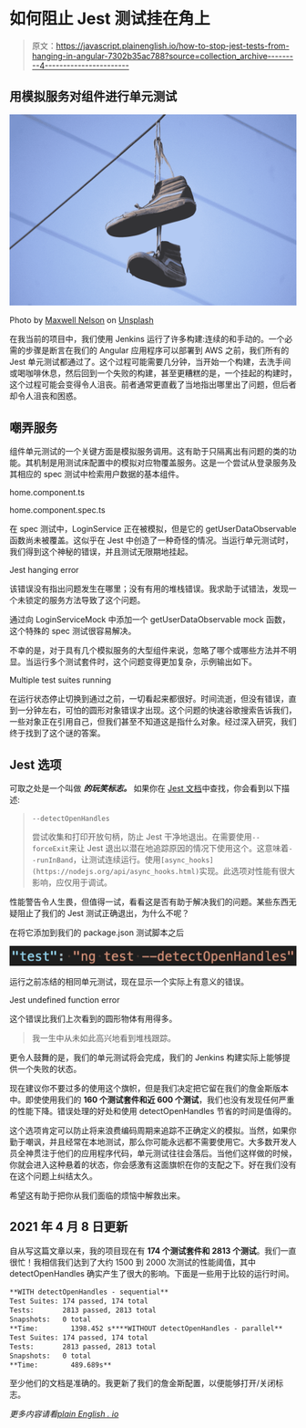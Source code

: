 # 如何阻止 Jest 测试挂在角上

> 原文：<https://javascript.plainenglish.io/how-to-stop-jest-tests-from-hanging-in-angular-7302b35ac788?source=collection_archive---------4----------------------->

## 用模拟服务对组件进行单元测试

![](img/6cc138a9b9bd769967543d9427cb6524.png)

Photo by [Maxwell Nelson](https://unsplash.com/@maxcodes?utm_source=medium&utm_medium=referral) on [Unsplash](https://unsplash.com?utm_source=medium&utm_medium=referral)

在我当前的项目中，我们使用 Jenkins 运行了许多构建:连续的和手动的。一个必需的步骤是断言在我们的 Angular 应用程序可以部署到 AWS 之前，我们所有的 Jest 单元测试都通过了。这个过程可能需要几分钟，当开始一个构建，去洗手间或喝咖啡休息，然后回到一个失败的构建，甚至更糟糕的是，一个挂起的构建时，这个过程可能会变得令人沮丧。前者通常更直截了当地指出哪里出了问题，但后者却令人沮丧和困惑。

## 嘲弄服务

组件单元测试的一个关键方面是模拟服务调用。这有助于只隔离出有问题的类的功能。其机制是用测试床配置中的模拟对应物覆盖服务。这是一个尝试从登录服务及其相应的 spec 测试中检索用户数据的基本组件。

home.component.ts

home.component.spec.ts

在 spec 测试中，LoginService 正在被模拟，但是它的 getUserDataObservable 函数尚未被覆盖。这似乎在 Jest 中创造了一种奇怪的情况。当运行单元测试时，我们得到这个神秘的错误，并且测试无限期地挂起。

Jest hanging error

该错误没有指出问题发生在哪里；没有有用的堆栈错误。我求助于试错法，发现一个未锁定的服务方法导致了这个问题。

通过向 LoginServiceMock 中添加一个 getUserDataObservable mock 函数，这个特殊的 spec 测试很容易解决。

不幸的是，对于具有几个模拟服务的大型组件来说，忽略了哪个或哪些方法并不明显。当运行多个测试套件时，这个问题变得更加复杂，示例输出如下。

Multiple test suites running

在运行状态停止切换到通过之前，一切看起来都很好。时间流逝，但没有错误，直到一分钟左右，可怕的圆形对象错误才出现。这个问题的快速谷歌搜索告诉我们，一些对象正在引用自己，但我们甚至不知道这是指什么对象。经过深入研究，我们终于找到了这个谜的答案。

## Jest 选项

可取之处是一个叫做 ***的玩笑标志。*** 如果你在 [Jest 文档](https://jestjs.io/docs/cli#--detectopenhandles)中查找，你会看到以下描述:

> `--detectOpenHandles`
> 
> 尝试收集和打印开放句柄，防止 Jest 干净地退出。在需要使用`--forceExit`来让 Jest 退出以潜在地追踪原因的情况下使用这个。这意味着`--runInBand`，让测试连续运行。使用`[async_hooks](https://nodejs.org/api/async_hooks.html)`实现。此选项对性能有很大影响，应仅用于调试。

性能警告令人生畏，但值得一试，看看这是否有助于解决我们的问题。某些东西无疑阻止了我们的 Jest 测试正确退出，为什么不呢？

在将它添加到我们的 package.json 测试脚本之后

![](img/c15d68b5f84636dc83771d35ccbca751.png)

运行之前冻结的相同单元测试，现在显示一个实际上有意义的错误。

Jest undefined function error

这个错误比我们上次看到的圆形物体有用得多。

> 我一生中从未如此高兴地看到堆栈跟踪。

更令人鼓舞的是，我们的单元测试将会完成，我们的 Jenkins 构建实际上能够提供一个失败的状态。

现在建议你不要过多的使用这个旗帜，但是我们决定把它留在我们的詹金斯版本中。即使使用我们的 **160 个测试套件和近 600 个测试**，我们也没有发现任何严重的性能下降。错误处理的好处和使用 detectOpenHandles 节省的时间是值得的。

这个选项肯定可以防止将来浪费编码周期来追踪不正确定义的模拟。当然，如果你勤于嘲讽，并且经常在本地测试，那么你可能永远都不需要使用它。大多数开发人员全神贯注于他们的应用程序代码，单元测试往往会落后。当他们这样做的时候，你就会进入这种悬着的状态，你会感激有这面旗帜在你的支配之下。好在我们没有在这个问题上纠结太久。

希望这有助于把你从我们面临的烦恼中解救出来。

## 2021 年 4 月 8 日更新

自从写这篇文章以来，我的项目现在有 **174 个测试套件和 2813 个测试**。我们一直很忙！我相信我们达到了大约 1500 到 2000 次测试的性能阈值，其中 detectOpenHandles 确实产生了很大的影响。下面是一些用于比较的运行时间。

```
**WITH detectOpenHandles - sequential**
Test Suites: 174 passed, 174 total
Tests:       2813 passed, 2813 total
Snapshots:   0 total
**Time:        1398.452 s****WITHOUT detectOpenHandles - parallel** Test Suites: 174 passed, 174 total
Tests:       2813 passed, 2813 total
Snapshots:   0 total
**Time:        489.689s**
```

至少他们的文档是准确的。我更新了我们的詹金斯配置，以便能够打开/关闭标志。

*更多内容请看*[*plain English . io*](http://plainenglish.io/)